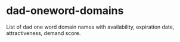 # dad-oneword-domains
List of dad one word domain names with availability, expiration date, attractiveness, demand score.
